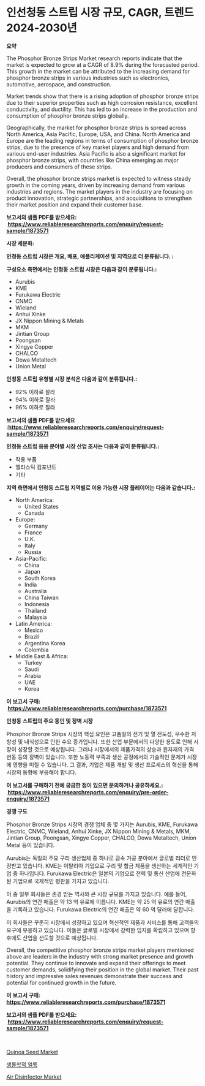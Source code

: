 <p><h1>인선청동 스트립 시장 규모, CAGR, 트렌드 2024-2030년</h1></p><p><strong>요약</strong></p>
<p><p>The Phosphor Bronze Strips Market research reports indicate that the market is expected to grow at a CAGR of 8.9% during the forecasted period. This growth in the market can be attributed to the increasing demand for phosphor bronze strips in various industries such as electronics, automotive, aerospace, and construction. </p><p>Market trends show that there is a rising adoption of phosphor bronze strips due to their superior properties such as high corrosion resistance, excellent conductivity, and ductility. This has led to an increase in the production and consumption of phosphor bronze strips globally.</p><p>Geographically, the market for phosphor bronze strips is spread across North America, Asia Pacific, Europe, USA, and China. North America and Europe are the leading regions in terms of consumption of phosphor bronze strips, due to the presence of key market players and high demand from various end-user industries. Asia Pacific is also a significant market for phosphor bronze strips, with countries like China emerging as major producers and consumers of these strips.</p><p>Overall, the phosphor bronze strips market is expected to witness steady growth in the coming years, driven by increasing demand from various industries and regions. The market players in the industry are focusing on product innovation, strategic partnerships, and acquisitions to strengthen their market position and expand their customer base.</p></p>
<p><strong>보고서의 샘플 PDF를 받으세요: &nbsp;<a href="https://www.reliableresearchreports.com/enquiry/request-sample/1873571">https://www.reliableresearchreports.com/enquiry/request-sample/1873571</a></strong></p>
<p><strong>시장 세분화:</strong></p>
<p><strong> 인청동 스트립 시장은 개요, 배포, 애플리케이션 및 지역으로 더 분류됩니다. :</strong></p>
<p><strong>구성요소 측면에서는 인청동 스트립 시장은 다음과 같이 분류됩니다.:</strong></p>
<p><ul><li>Aurubis</li><li>KME</li><li>Furukawa Electric</li><li>CNMC</li><li>Wieland</li><li>Anhui Xinke</li><li>JX Nippon Mining & Metals</li><li>MKM</li><li>Jintian Group</li><li>Poongsan</li><li>Xingye Copper</li><li>CHALCO</li><li>Dowa Metaltech</li><li>Union Metal</li></ul></p>
<p><strong> 인청동 스트립 유형별 시장 분석은 다음과 같이 분류됩니다.:</strong></p>
<p><ul><li>92% 이하로 잘라</li><li>94% 이하로 잘라</li><li>96% 이하로 잘라</li></ul></p>
<p><strong>보고서의 샘플 PDF를 받으세요 :<a href="https://www.reliableresearchreports.com/enquiry/request-sample/1873571">https://www.reliableresearchreports.com/enquiry/request-sample/1873571</a></strong></p>
<p><strong> 인청동 스트립 응용 분야별 시장 산업 조사는 다음과 같이 분류됩니다.:</strong></p>
<p><ul><li>착용 부품</li><li>엘라스틱 컴포넌트</li><li>기타</li></ul></p>
<p><strong>지역 측면에서 인청동 스트립 지역별로 이용 가능한 시장 플레이어는 다음과 같습니다.:</strong></p>
<p><ul>
    <li>
        North America:
        <ul>
            <li>United States</li>
            <li>Canada</li>
        </ul>
    </li>
    <li>
        Europe:
        <ul>
            <li>Germany</li>
            <li>France</li>
            <li>U.K.</li>
            <li>Italy</li>
            <li>Russia</li>
        </ul>
    </li>
    <li>
        Asia-Pacific:
        <ul>
            <li>China</li>
            <li>Japan</li>
            <li>South Korea</li>
            <li>India</li>
            <li>Australia</li>
            <li>China Taiwan</li>
            <li>Indonesia</li>
            <li>Thailand</li>
            <li>Malaysia</li>
        </ul>
    </li>
    <li>
        Latin America:
        <ul>
            <li>Mexico</li>
            <li>Brazil</li>
            <li>Argentina Korea</li>
            <li>Colombia</li>
        </ul>
    </li>
    <li>
        Middle East & Africa:
        <ul>
            <li>Turkey</li>
            <li>Saudi</li>
            <li>Arabia</li>
            <li>UAE</li>
            <li>Korea</li>
        </ul>
    </li>
    </ul></p>
<p><strong>이 보고서 구매: &nbsp;<a href="https://www.reliableresearchreports.com/purchase/1873571">https://www.reliableresearchreports.com/purchase/1873571</a></strong></p>
<p><strong>인청동 스트립의 주요 동인 및 장벽 시장</strong></p>
<p><p>Phosphor Bronze Strips 시장의 핵심 요인은 고품질의 전기 및 열 전도성, 우수한 저항성 및 내식성으로 인한 수요 증가입니다. 또한 산업 부문에서의 다양한 용도로 인해 시장이 성장할 것으로 예상됩니다. 그러나 시장에서의 제품가격의 상승과 원자재의 가격 변동 등의 장벽이 있습니다. 또한 노동력 부족과 생산 공정에서의 기술적인 문제가 시장에 영향을 미칠 수 있습니다. 그 결과, 기업은 제품 개발 및 생산 프로세스의 혁신을 통해 시장의 동향에 부응해야 합니다.</p></p>
<p><strong>이 보고서를 구매하기 전에 궁금한 점이 있으면 문의하거나 공유하세요.: &nbsp;<a href="https://www.reliableresearchreports.com/enquiry/pre-order-enquiry/1873571">https://www.reliableresearchreports.com/enquiry/pre-order-enquiry/1873571</a></strong></p>
<p><strong>경쟁 구도</strong></p>
<p><p>Phosphor Bronze Strips 시장의 경쟁 업체 중 몇 가지는 Aurubis, KME, Furukawa Electric, CNMC, Wieland, Anhui Xinke, JX Nippon Mining & Metals, MKM, Jintian Group, Poongsan, Xingye Copper, CHALCO, Dowa Metaltech, Union Metal 등이 있습니다. </p><p>Aurubis는 독일의 주요 구리 생산업체 중 하나로 금속 가공 분야에서 글로벌 리더로 인정받고 있습니다. KME는 이탈리아 기업으로 구리 및 합금 제품을 생산하는 세계적인 기업 중 하나입니다. Furukawa Electric은 일본의 기업으로 전력 및 통신 산업에 전문화된 기업으로 국제적인 평판을 가지고 있습니다.</p><p>이 중 일부 회사들은 존경 받는 역사와 큰 시장 규모를 가지고 있습니다. 예를 들어, Aurubis의 연간 매출은 약 13 억 유로에 이릅니다. KME는 약 25 억 유로의 연간 매출을 기록하고 있습니다. Furukawa Electric의 연간 매출은 약 60 억 달러에 달합니다.</p><p>이 회사들은 꾸준히 시장에서 성장하고 있으며 혁신적인 제품과 서비스를 통해 고객들의 요구에 부응하고 있습니다. 이들은 글로벌 시장에서 강력한 입지를 확립하고 있으며 향후에도 산업을 선도할 것으로 예상됩니다.</p><p>Overall, the competitive phosphor bronze strips market players mentioned above are leaders in the industry with strong market presence and growth potential. They continue to innovate and expand their offerings to meet customer demands, solidifying their position in the global market. Their past history and impressive sales revenues demonstrate their success and potential for continued growth in the future.</p></p>
<p><strong>이 보고서 구매: &nbsp; <a href="https://www.reliableresearchreports.com/purchase/1873571">https://www.reliableresearchreports.com/purchase/1873571</a></strong></p>
<p><strong>보고서의 샘플 PDF를 받으세요: &nbsp;<a href="https://www.reliableresearchreports.com/enquiry/request-sample/1873571">https://www.reliableresearchreports.com/enquiry/request-sample/1873571</a></strong><strong></strong></p>
<p>&nbsp;</p>
<p><p><a href="https://butternut-bug-553.notion.site/Quinoa-Seed-Market-Provides-Detailed-Segmentation-of-this-Market-based-on-Type-Application-and-Reg-dadff01f65fe4124ab0f18bab5f9fa28">Quinoa Seed Market</a></p><p><a href="https://medium.com/@wilsoniehn789562023/%EC%83%9D%EB%AC%BC%ED%95%99%EC%A0%81-%EC%97%BC%EC%83%89%EC%8B%9C%EC%95%BD-%EC%8B%9C%EC%9E%A5-%EC%8B%9C%EC%9E%A5-cagr-%EC%8B%9C%EC%9E%A5-%EB%8F%99%ED%96%A5-%EB%B0%8F-%EC%84%B1%EC%9E%A5-%EC%A0%84%EB%9E%B5%EC%97%90-%EB%8C%80%ED%95%9C-%ED%86%B5%EC%B0%B0%EB%A0%A5-3e56f0081d38">생물학적 얼룩</a></p><p><a href="https://github.com/Glendatilghmankmgz0rbhwpy/Market-Research-Report-List-1/blob/main/air-disinfector-market.md">Air Disinfector Market</a></p></p>
